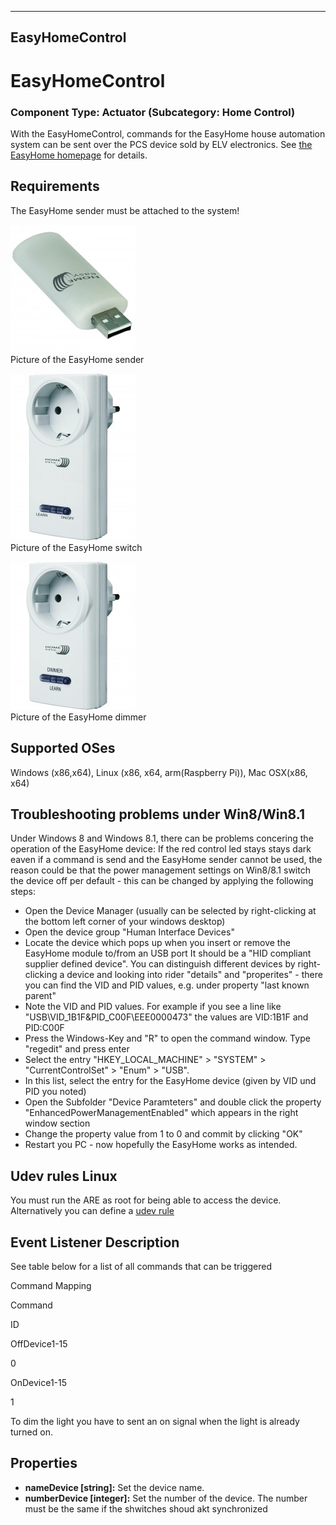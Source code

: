   
---
EasyHomeControl
---

# EasyHomeControl

### Component Type: Actuator (Subcategory: Home Control)

With the EasyHomeControl, commands for the EasyHome house automation system can be sent over the PCS device sold by ELV electronics. See [the EasyHome homepage](http://www.elro.eu/de/produkte/cat/home-automation/home-easy-next) for details.

## Requirements

The EasyHome sender must be attached to the system!

![Picture of the EasyHome sender](img/EasyHomeSender.jpg "Picture of the EasyHome sender")  
Picture of the EasyHome sender

![Picture of the EasyHome switch](img/Funksteckschalter.jpg "Picture of the EasyHome switch")  
Picture of the EasyHome switch

![Picture of the EasyHome dimmer](img/Funksteckdimmer.jpg "Picture of the EasyHome dimmer")  
Picture of the EasyHome dimmer

## Supported OSes

Windows (x86,x64), Linux (x86, x64, arm(Raspberry Pi)), Mac OSX(x86, x64)

## Troubleshooting problems under Win8/Win8.1

Under Windows 8 and Windows 8.1, there can be problems concering the operation of the EasyHome device: If the red control led stays stays dark eaven if a command is send and the EasyHome sender cannot be used, the reason could be that the power management settings on Win8/8.1 switch the device off per default - this can be changed by applying the following steps:

*   Open the Device Manager (usually can be selected by right-clicking at the bottom left corner of your windows desktop)
*   Open the device group "Human Interface Devices"
*   Locate the device which pops up when you insert or remove the EasyHome module to/from an USB port It should be a "HID compliant supplier defined device". You can distinguish different devices by right-clicking a device and looking into rider "details" and "properites" - there you can find the VID and PID values, e.g. under property "last known parent"
*   Note the VID and PID values. For example if you see a line like "USB\\VID\_1B1F&PID\_C00F\\EEE0000473" the values are VID:1B1F and PID:C00F
*   Press the Windows-Key and "R" to open the command window. Type "regedit" and press enter
*   Select the entry "HKEY\_LOCAL\_MACHINE" > "SYSTEM" > "CurrentControlSet" > "Enum" > "USB".
*   In this list, select the entry for the EasyHome device (given by VID und PID you noted)
*   Open the Subfolder "Device Paramteters" and double click the property "EnhancedPowerManagementEnabled" which appears in the right window section
*   Change the property value from 1 to 0 and commit by clicking "OK"
*   Restart you PC - now hopefully the EasyHome works as intended.

## Udev rules Linux

You must run the ARE as root for being able to access the device. Alternatively you can define a [udev rule](https://github.com/signal11/hidapi/blob/master/udev/99-hid.rules)

## Event Listener Description

See table below for a list of all commands that can be triggered

Command Mapping

Command

ID

OffDevice1-15

0

OnDevice1-15

1

To dim the light you have to sent an on signal when the light is already turned on.

## Properties

*   **nameDevice \[string\]:** Set the device name.
*   **numberDevice \[integer\]:** Set the number of the device. The number must be the same if the shwitches shoud akt synchronized